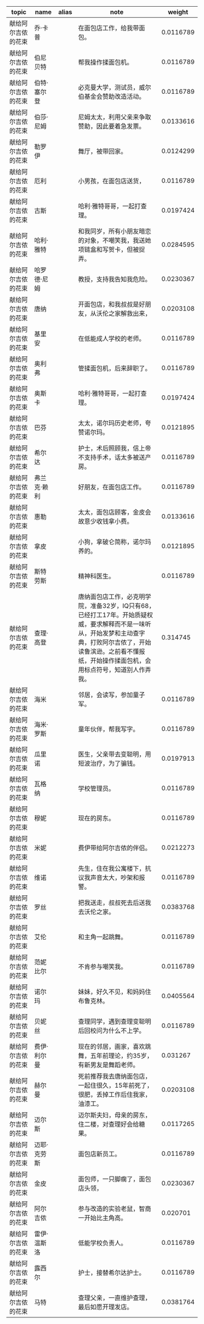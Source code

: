 | topic | name | alias | note | weight |
| ----- | ---- | ----- | ---- | ------ |
| 献给阿尔吉侬的花束 | 乔·卡普 | | 在面包店工作，给我带面包。 | 0.0116789 |
| 献给阿尔吉侬的花束 | 伯尼贝特 | | 帮我操作揉面包机。 | 0.0116789 |
| 献给阿尔吉侬的花束 | 伯特·塞尔登 | | 必克曼大学，测试员，威尔伯基金会赞助改造活动。 | 0.0116789 |
| 献给阿尔吉侬的花束 | 伯莎·尼姆 | | 尼姆太太，利用父亲来争取赞助，因此要着急发票。 | 0.0133616 |
| 献给阿尔吉侬的花束 | 勒罗伊 | | 舞厅，被带回家。 | 0.0124299 |
| 献给阿尔吉侬的花束 | 厄利 | | 小男孩，在面包店送货， | 0.0116789 |
| 献给阿尔吉侬的花束 | 古斯 | | 哈利·雅特哥哥，一起打查理。 | 0.0197424 |
| 献给阿尔吉侬的花束 | 哈利·雅特 | | 和我同岁，所有小朋友暗恋的对象，不嘲笑我，我送她项链盒和写贺卡，但被捉弄。 | 0.0284595 |
| 献给阿尔吉侬的花束 | 哈罗德·尼姆 | | 教授，支持我告知我危险。 | 0.0230367 |
| 献给阿尔吉侬的花束 | 唐纳 | | 开面包店，和我叔叔是好朋友，从沃伦之家解救出来， | 0.0203108 |
| 献给阿尔吉侬的花束 | 基里安 | | 在低能成人学校的老师。 | 0.0116789 |
| 献给阿尔吉侬的花束 | 奥利弗 | | 管揉面包机，后来辞职了。 | 0.0116789 |
| 献给阿尔吉侬的花束 | 奥斯卡 | | 哈利·雅特哥哥，一起打查理。 | 0.0197424 |
| 献给阿尔吉侬的花束 | 巴芬 | | 太太，诺尔玛历史老师，夸赞诺尔玛。 | 0.0121895 |
| 献给阿尔吉侬的花束 | 希尔达 | | 护士，术后照顾我，信上帝不支持手术，话太多被送产房。 | 0.0116789 |
| 献给阿尔吉侬的花束 | 弗兰克·赖利 | | 好朋友，在面包店工作。 | 0.0116789 |
| 献给阿尔吉侬的花束 | 惠勒 | | 太太，面包店顾客，金皮会故意少收钱拿小费。 | 0.0133616 |
| 献给阿尔吉侬的花束 | 拿皮 | | 小狗，拿破仑简称，诺尔玛养的。 | 0.0121895 |
| 献给阿尔吉侬的花束 | 斯特劳斯 | | 精神科医生。 | 0.0116789 |
| 献给阿尔吉侬的花束 | 查理·高登 | | 唐纳面包店工作，必克明学院，准备32岁，IQ只有68，已经打工17年。开始质疑权威，要求解释而不是一味听从，开始发梦和主动查字典，打败阿尔吉侬了，开始读鲁滨逊。之前看不懂报纸，开始操作揉面包机，会用标点符号，知道别人作弄我。 | 0.314745 |
| 献给阿尔吉侬的花束 | 海米 | | 邻居，会读写，参加童子军。 | 0.0116789 |
| 献给阿尔吉侬的花束 | 海米·罗斯 | | 童年伙伴，帮我写字。 | 0.0116789 |
| 献给阿尔吉侬的花束 | 瓜里诺 | | 医生，父亲带去变聪明，用短波治疗，为了骗钱。 | 0.0197913 |
| 献给阿尔吉侬的花束 | 瓦格纳 | | 学校管理员。 | 0.0116789 |
| 献给阿尔吉侬的花束 | 穆妮 | | 现在的房东。 | 0.0116789 |
| 献给阿尔吉侬的花束 | 米妮 | | 费伊带给阿尔吉侬的伴侣。 | 0.0212273 |
| 献给阿尔吉侬的花束 | 维诺 | | 先生，住在我公寓楼下，抗议我声音太大，吵架和报警。 | 0.0116789 |
| 献给阿尔吉侬的花束 | 罗丝 | | 把我送走，叔叔死去后送我去沃伦之家。 | 0.0383768 |
| 献给阿尔吉侬的花束 | 艾伦 | | 和主角一起跳舞。 | 0.0116789 |
| 献给阿尔吉侬的花束 | 范妮比尔 | | 不肯参与嘲笑我。 | 0.0116789 |
| 献给阿尔吉侬的花束 | 诺尔玛 | | 妹妹，好久不见，和妈妈住布鲁克林。 | 0.0405564 |
| 献给阿尔吉侬的花束 | 贝妮丝 | | 查理同学，遇到查理变聪明后回校问为什么不上学。 | 0.0116789 |
| 献给阿尔吉侬的花束 | 费伊·利尔曼 | | 现在的邻居，画家，喜欢跳舞，五年前理论，约35岁，有新男友是舞蹈老师。 | 0.031267 |
| 献给阿尔吉侬的花束 | 赫尔曼 | | 死前推荐我去唐纳面包店，一起住很久，15年前死了，很肥，丢掉工作后住我家，油漆工。 | 0.0203108 |
| 献给阿尔吉侬的花束 | 迈尔斯 | | 迈尔斯夫妇，母亲的房东，住二楼，对查理好会给糖果。 | 0.0117265 |
| 献给阿尔吉侬的花束 | 迈耶·克劳斯 | | 面包店新员工。 | 0.0116789 |
| 献给阿尔吉侬的花束 | 金皮 | | 面包师，一只脚瘸了，面包店头领， | 0.0230367 |
| 献给阿尔吉侬的花束 | 阿尔吉侬 | | 参与改造的实验老鼠，智商一开始比主角高。 | 0.020701 |
| 献给阿尔吉侬的花束 | 雷伊·温斯洛 | | 低能学校负责人。 | 0.0116789 |
| 献给阿尔吉侬的花束 | 露西尔 | | 护士，接替希尔达护士。 | 0.0116789 |
| 献给阿尔吉侬的花束 | 马特 | | 查理父亲，一直维护查理，最后如愿开理发店。 | 0.0381764 |
